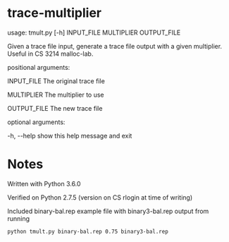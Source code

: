 # trace-multiplier
usage: tmult.py [-h] INPUT_FILE MULTIPLIER OUTPUT_FILE

Given a trace file input, generate a trace file output with a given
multiplier. Useful in CS 3214 malloc-lab.

positional arguments:

  INPUT_FILE   The original trace file

  MULTIPLIER   The multiplier to use

  OUTPUT_FILE  The new trace file

optional arguments:

  -h, --help   show this help message and exit

# Notes
Written with Python 3.6.0

Verified on Python 2.7.5 (version on CS rlogin at time of writing)

Included binary-bal.rep example file with binary3-bal.rep output from running
```
python tmult.py binary-bal.rep 0.75 binary3-bal.rep
```
